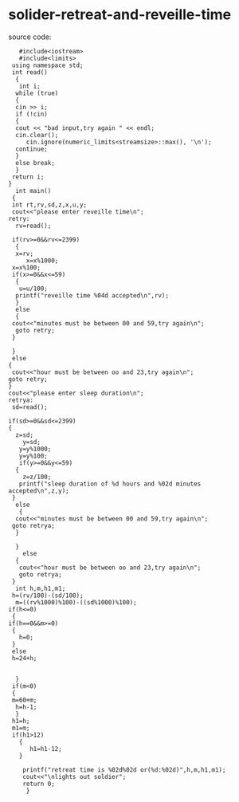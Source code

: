 # solider-retreat-and-reveille-time
 source code:

  
       #include<iostream>
       #include<limits>
     using namespace std;
     int read()
      {
       int i;
      while (true)
      {
      cin >> i;
      if (!cin)
      {
      cout << "bad input,try again " << endl;
      cin.clear();
         cin.ignore(numeric_limits<streamsize>::max(), '\n');
      continue;
      }
      else break;
      }
     return i;
    }
      int main()
     {
     int rt,rv,sd,z,x,u,y;
     cout<<"please enter reveille time\n";
    retry:
      rv=read();

     if(rv>=0&&rv<=2399)
      {
      x=rv;
         x=x%1000;
     x=x%100;
     if(x>=0&&x<=59)
      {
       u=u/100;
      printf("reveille time %04d accepted\n",rv);  
      }
      else
      {
     cout<<"minutes must be between 00 and 59,try again\n";
      goto retry;
     }
 
     }
     else
    {
     cout<<"hour must be between oo and 23,try again\n";
    goto retry;
    }
    cout<<"please enter sleep duration\n";
    retrya:
     sd=read();

    if(sd>=0&&sd<=2399)
    {
      z=sd;
        y=sd;
       y=y%1000;
       y=y%100;
       if(y>=0&&y<=59)
      {
        z=z/100;
       printf("sleep duration of %d hours and %02d minutes accepted\n",z,y);  
     }
      else
       {
      cout<<"minutes must be between 00 and 59,try again\n";
     goto retrya;
      }
 
      }
        else
      {
       cout<<"hour must be between oo and 23,try again\n";
       goto retrya;
     }
      int h,m,h1,m1;
     h=(rv/100)-(sd/100);
      m=((rv%1000)%100)-((sd%1000)%100);
    if(h<=0)
     {
    if(h==0&&m>=0)
     {
       h=0;
     }
     else
     h=24+h;
    
               
      }
     if(m<0)
     {
     m=60+m;
      h=h-1;
      }
     h1=h;
     m1=m;
     if(h1>12)
       {
          h1=h1-12;
       }

        printf("retreat time is %02d%02d or(%d:%02d)",h,m,h1,m1);
        cout<<"\nlights out soldier";
        return 0;
         }


